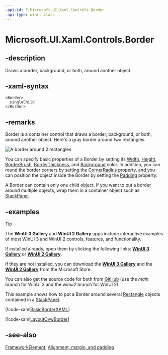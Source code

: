 ```yaml
---
-api-id: T:Microsoft.UI.Xaml.Controls.Border
-api-type: winrt class
---
```


<!-- Class syntax.
public class Border : Windows.UI.Xaml.FrameworkElement, Windows.UI.Xaml.Controls.IBorder
-->

# Microsoft.UI.Xaml.Controls.Border

## -description
Draws a border, background, or both, around another object.

## -xaml-syntax
```xaml
<Border>
  singleChild
</Border>

```


## -remarks
Border is a container control that draws a border, background, or both, around another object. Here's a gray border around two rectangles.

<img alt="A border around 2 rectangles" src="images/controls/Border.png" />

You can specify basic properties of a Border by setting its [Width](../microsoft.ui.xaml/frameworkelement_width.md), [Height](../microsoft.ui.xaml/frameworkelement_height.md), [BorderBrush](border_borderbrush.md), [BorderThickness](border_borderthickness.md), and [Background](border_background.md) color. In addition, you can round the border corners by setting the [CornerRadius](border_cornerradius.md) property, and you can position the object inside the Border by setting the [Padding](border_padding.md) property.

A Border can contain only one child object. If you want to put a border around multiple objects, wrap them in a container object such as [StackPanel](stackpanel.md).

## -examples

> [!TIP]
> The **WinUI 3 Gallery** and **WinUI 2 Gallery** apps include interactive examples of most WinUI 3 and WinUI 2 controls, features, and functionality.
>
> If installed already, open them by clicking the following links: [**WinUI 3 Gallery**](winui3gallery:/item/Border) or [**WinUI 2 Gallery**](winui2gallery:/item/Border).
>
> If they are not installed, you can download the [**WinUI 3 Gallery**](https://www.microsoft.com/p/winui-3-controls-gallery/9p3jfpwwdzrc) and the [**WinUI 2 Gallery**](https://www.microsoft.com/p/xaml-controls-gallery/9msvh128x2zt) from the Microsoft Store.
>
> You can also get the source code for both from [GitHub](https://github.com/Microsoft/WinUI-Gallery) (use the *main* branch for WinUI 3 and the *winui2* branch for WinUI 2).

This example shows how to put a Border around several [Rectangle](../microsoft.ui.xaml.shapes/rectangle.md) objects contained in a [StackPanel](stackpanel.md).

[!code-xaml[BasicBorderXAML](../microsoft.ui.xaml.controls/code/BasicLayoutSnippets/CS/BlankPage.xaml#SnippetBasicBorderXAML)]

[!code-xaml[LayoutOvwBorder](../microsoft.ui.xaml/code/layout_ovw_all/CSharp/MainPage.xaml#SnippetLayoutOvwBorder)]

## -see-also
[FrameworkElement](../microsoft.ui.xaml/frameworkelement.md), [Alignment, margin, and padding](/windows/uwp/layout/alignment-margin-padding)
